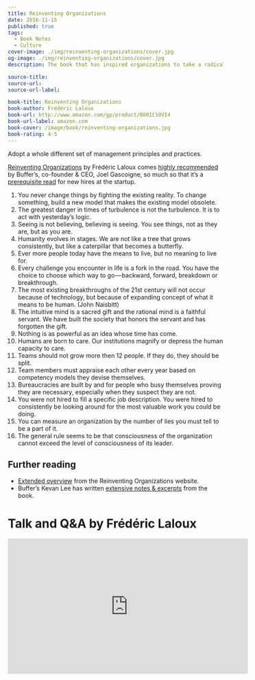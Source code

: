 ```yaml
---
title: Reinventing Organizations
date: 2016-11-15
published: true
tags:
  - Book Notes
  - Culture
cover-image: ./img/reinventing-organizations/cover.jpg
og-image: ./img/reinventing-organizations/cover.jpg
description: The book that has inspired organizations to take a radical leap and adopt a whole different set of management principles and practices.

source-title:
source-url:
source-url-label:

book-title: Reinventing Organizations
book-author: Frédéric Laloux
book-url: http://www.amazon.com/gp/product/B00ICS9VI4
book-url-label: amazon.com
book-cover: /image/book/reinventing-organizations.jpg
book-rating: 4-5
---
```


<p class="text-lg">Adopt a whole different set of management principles and practices.</p>

[Reinventing Organizations](http://www.amazon.com/gp/product/B00ICS9VI4) by Frédéric Laloux comes [highly recommended](http://joel.is/50-books-that-transformed-my-business-and-my-life/) by Buffer’s, co-founder & CEO, Joel Gascoigne, so much so that it’s a [prerequisite read](https://buffer.com/journey) for new hires at the startup.

1.  You never change things by fighting the existing reality. To change something, build a new model that makes the existing model obsolete.
2.  The greatest danger in times of turbulence is not the turbulence. It is to act with yesterday’s logic.
3.  Seeing is not believing, believing is seeing. You see things, not as they are, but as you are.
4.  Humanity evolves in stages. We are not like a tree that grows consistently, but like a caterpillar that becomes a butterfly.
5.  Ever more people today have the means to live, but no meaning to live for.
6.  Every challenge you encounter in life is a fork in the road. You have the choice to choose which way to go — backward, forward, breakdown or breakthrough.
7.  The most existing breakthroughs of the 21st century will not occur because of technology, but because of expanding concept of what it means to be human. (John Naisbitt)
8.  The intuitive mind is a sacred gift and the rational mind is a faithful servant. We have built the society that honors the servant and has forgotten the gift.
9.  Nothing is as powerful as an idea whose time has come.
10. Humans are born to care. Our institutions magnify or depress the human capacity to care.
11. Teams should not grow more then 12 people. If they do, they should be split.
12. Team members must appraise each other every year based on competency models they devise themselves.
13. Bureaucracies are built by and for people who busy themselves proving they are necessary, especially when they suspect they are not.
14. You were not hired to fill a specific job description. You were hired to consistently be looking around for the most valuable work you could be doing.
15. You can measure an organization by the number of lies you must tell to be a part of it.
16. The general rule seems to be that consciousness of the organization cannot exceed the level of consciousness of its leader.

## Further reading

- [Extended overview](http://www.reinventingorganizations.com/uploads/2/1/9/8/21988088/140305_laloux_reinventing_organizations.pdf) from the Reinventing Organizations website.
- Buffer’s Kevan Lee has written [extensive notes & excerpts](http://www.kevanlee.com/reinventing-organizations/) from the book.

# Talk and Q&A by Frédéric Laloux

<div class="16/9">
<iframe width="560" height="315" src="https://www.youtube.com/embed/gcS04BI2sbk?rel=0" frameborder="0" gesture="media" allow="encrypted-media" allowfullscreen></iframe>
</div>
